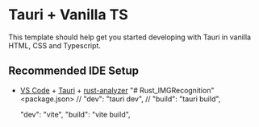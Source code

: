 # Tauri + Vanilla TS

This template should help get you started developing with Tauri in vanilla HTML, CSS and Typescript.

## Recommended IDE Setup

- [VS Code](https://code.visualstudio.com/) + [Tauri](https://marketplace.visualstudio.com/items?itemName=tauri-apps.tauri-vscode) + [rust-analyzer](https://marketplace.visualstudio.com/items?itemName=rust-lang.rust-analyzer)
"# Rust_IMGRecognition" 
<package.json>
   // "dev": "tauri dev",
   // "build": "tauri build",

   "dev": "vite",
  "build": "vite build",